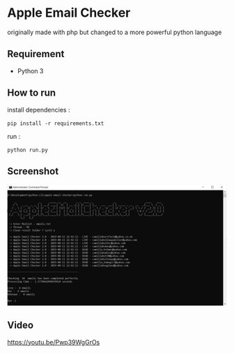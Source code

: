 # Apple Email Checker

originally made with php but changed to a more powerful python language

## Requirement

 - Python 3

## How to run

install dependencies :

    pip install -r requirements.txt

run :

    python run.py

## Screenshot

![](screenshot/2.0.png)

## Video

https://youtu.be/Pwp39WgGrOs
